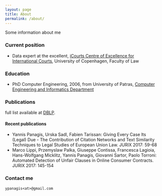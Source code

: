 ```yaml
---
layout: page
title: About
permalink: /about/
---
```


Some information about me

### Current position

* Data expert at the excellent, [iCourts Centre of Excellence for International Courts](http://jura.ku.dk/icourts), University of Copenhagen, Faculty of Law

### Education

* PhD Computer Engineering, 2006, from University of Patras, [Computer Engineering and Informatics Department](http://www.ceid.upatras.gr/en)  

### Publications
full list available at [DBLP](https://dblp.org/pid/81/3180).

#### Recent publications
*  Yannis Panagis, Urska Sadl, Fabien Tarissan:
Giving Every Case Its (Legal) Due - The Contribution of Citation Networks and Text Similarity Techniques to Legal Studies of European Union Law. JURIX 2017: 59-68
* Marco Lippi, Przemyslaw Palka, Giuseppe Contissa, Francesca Lagioia, Hans-Wolfgang Micklitz, Yannis Panagis, Giovanni Sartor, Paolo Torroni:
Automated Detection of Unfair Clauses in Online Consumer Contracts. JURIX 2017: 145-154

### Contact me

`ypanagis<at>@gmail.com`
